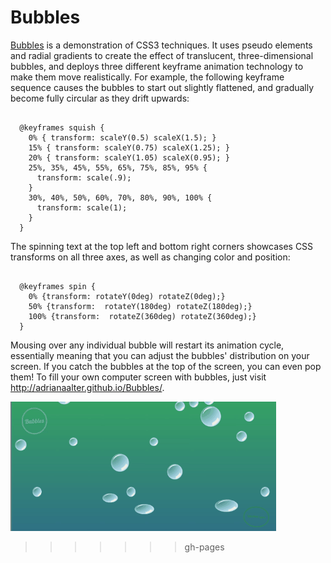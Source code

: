 # Bubbles

<a href="http://adrianaalter.github.io/Bubbles/">Bubbles</a> is a demonstration of CSS3 techniques.  It uses pseudo elements and radial gradients to create the effect of translucent, three-dimensional bubbles, and deploys three different keyframe animation technology to make them move realistically.  For example, the following keyframe sequence causes the bubbles to start out slightly flattened, and gradually become fully circular as they drift upwards:

<pre><code>
  @keyframes squish {
    0% { transform: scaleY(0.5) scaleX(1.5); }
    15% { transform: scaleY(0.75) scaleX(1.25); }
    20% { transform: scaleY(1.05) scaleX(0.95); }
    25%, 35%, 45%, 55%, 65%, 75%, 85%, 95% {
      transform: scale(.9);
    }
    30%, 40%, 50%, 60%, 70%, 80%, 90%, 100% {
      transform: scale(1);
    }
  }
</code></pre>

The spinning text at the top left and bottom right corners showcases CSS transforms on all three axes, as well as changing color and position:

<pre><code>
  @keyframes spin {
    0% {transform: rotateY(0deg) rotateZ(0deg);}
    50% {transform:  rotateY(180deg) rotateZ(180deg);}
    100% {transform:  rotateZ(360deg) rotateZ(360deg);}
  }
</code></pre>

Mousing over any individual bubble will restart its animation cycle, essentially meaning that you can adjust the bubbles' distribution on your screen.  If you catch the bubbles at the top of the screen, you can even pop them!  To fill your own computer screen with bubbles, just visit http://adrianaalter.github.io/Bubbles/.

<img src="./images/bubbles.gif"></img>
>>>>>>> gh-pages
